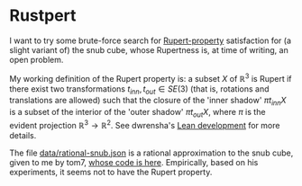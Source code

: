 Rustpert
========

I want to try some brute-force search for
[Rupert-property](https://en.wikipedia.org/wiki/Prince_Rupert%27s_cube)
satisfaction for (a slight variant of) the snub cube, whose Rupertness
is, at time of writing, an open problem.

My working definition of the Rupert property is: a subset $X$ of $\mathbb{R}^3$ is
Rupert if there exist two transformations $t_{inn}, t_{out} \in SE(3)$ (that is, rotations
and translations are allowed) such that the closure of the 'inner shadow' $\pi t_{inn} X$
is a subset of the interior of the 'outer shadow' $\pi t_{out} X$, where $\pi$ is the
evident projection $\mathbb{R}^3 \to \mathbb{R}^2$. See dwrensha's [Lean development](https://github.com/dwrensha/Rupert.lean) for more details.

The file [data/rational-snub.json](data/rational-snub.json) is a rational approximation to the snub cube, given to me by tom7, [whose code is here](https://sourceforge.net/p/tom7misc/svn/HEAD/tree/trunk/ruperts/). Empirically, based on his experiments, it seems not to have the Rupert property.
